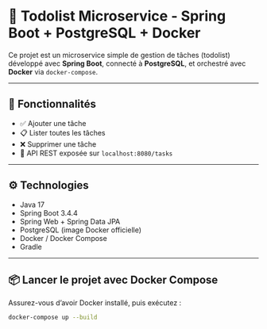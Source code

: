 # 📝 Todolist Microservice - Spring Boot + PostgreSQL + Docker

Ce projet est un microservice simple de gestion de tâches (todolist) développé avec **Spring Boot**, connecté à **PostgreSQL**, et orchestré avec **Docker** via `docker-compose`.

---

## 🚀 Fonctionnalités

- ✅ Ajouter une tâche
- 📋 Lister toutes les tâches
- ❌ Supprimer une tâche
- 🔌 API REST exposée sur `localhost:8080/tasks`

---

## ⚙️ Technologies

- Java 17
- Spring Boot 3.4.4
- Spring Web + Spring Data JPA
- PostgreSQL (image Docker officielle)
- Docker / Docker Compose
- Gradle

---

## 📦 Lancer le projet avec Docker Compose

Assurez-vous d’avoir Docker installé, puis exécutez :

```bash
docker-compose up --build
